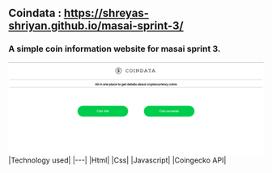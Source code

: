 ## Coindata : https://shreyas-shriyan.github.io/masai-sprint-3/
### A simple coin information website for masai sprint 3.
![alt text](https://github.com/shreyas-shriyan/cdn/blob/master/coindata.png)
|Technology used|
|---|
|Html|
|Css|
|Javascript|
|Coingecko API|
